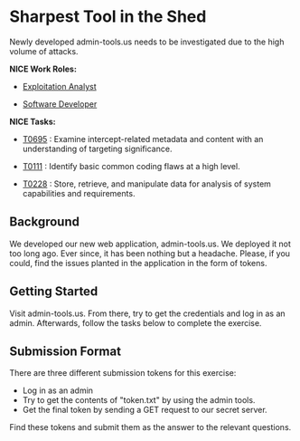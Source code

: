 # Sharpest Tool in the Shed

Newly developed admin-tools.us needs to be investigated due to the high volume of attacks.

**NICE Work Roles:**

- [Exploitation Analyst](https://niccs.cisa.gov/workforce-development/nice-framework/workroles?name=Exploitation+Analyst&id=All)

- [Software Developer](https://niccs.cisa.gov/workforce-development/nice-framework/workroles?name=Software+Developer&id=All)

    
**NICE Tasks:**  

- [T0695](https://niccs.cisa.gov/workforce-development/nice-framework/tasks?id=T0695&description=All) : Examine intercept-related metadata and content with an understanding of targeting significance.

- [T0111](https://niccs.cisa.gov/workforce-development/nice-framework/tasks?id=T0111&description=All) : Identify basic common coding flaws at a high level.

- [T0228](https://niccs.cisa.gov/workforce-development/nice-framework/tasks?id=T0228&description=All) : Store, retrieve, and manipulate data for analysis of system capabilities and requirements.

## Background

We developed our new web application, admin-tools.us. We deployed it not too long ago. Ever since, it has been nothing but a headache. Please, if you could, find the issues planted in the application in the form of tokens.

## Getting Started

Visit admin-tools.us. From there, try to get the credentials and log in as an admin. Afterwards, follow the tasks below to complete the exercise.

## Submission Format

There are three different submission tokens for this exercise:

- Log in as an admin
- Try to get the contents of "token.txt" by using the admin tools.
- Get the final token by sending a GET request to our secret server.

Find these tokens and submit them as the answer to the relevant questions.
